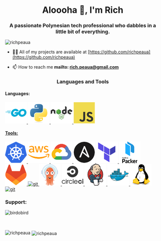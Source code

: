 <h1 align="center">Aloooha 👋, I'm Rich</h1>
<h3 align="center">A passionate Polynesian tech professional who dabbles in a little bit of everything.</h3>

<p align="left"> <img src="https://komarev.com/ghpvc/?username=richpeaua&label=Profile%20views&color=0e75b6&style=flat" alt="richpeaua" /> </p>

- 👨‍💻 All of my projects are available at [https://github.com/richpeaua](https://github.com/richpeaua)

- 📫 How to reach me **mailto: rich.peaua@gmail.com**

<h3 align="center">Languages and Tools</h3>
<h4 align="left">Languages:</h4>

<p align="left"> 
  <a href="https://go.dev" target="_blank" rel="noreferrer"> 
    <img src="https://raw.githubusercontent.com/devicons/devicon/master/icons/go/go-original-wordmark.svg" alt="golang" width="70" height="70"/>   
  </a>
  <a href="https://www.python.org" target="_blank" rel="noreferrer"> 
    <img src="https://raw.githubusercontent.com/devicons/devicon/master/icons/python/python-original.svg" alt="python" width="70" height="70"/> 
  </a>
  <a href="https://nodejs.org" target="_blank" rel="noreferrer"> 
    <img src="https://raw.githubusercontent.com/devicons/devicon/master/icons/nodejs/nodejs-original-wordmark.svg" alt="nodejs" width="70" height="70"/
  </a>
  <a href="https://developer.mozilla.org/en-US/docs/Web/JavaScript" target="_blank" rel="noreferrer"> 
    <img src="https://raw.githubusercontent.com/devicons/devicon/master/icons/javascript/javascript-original.svg" alt="javascript" width="70" height="70"/
  </a> 
  
  
</p>
    
 
    
<h4 align="left">Tools:</h4>
<p align="left"> 
  <a href="https://kubernetes.io/" target="_blank" rel="noreferrer"> 
    <img src="https://raw.githubusercontent.com/devicons/devicon/master/icons/kubernetes/kubernetes-plain.svg" alt="git" width="70" height="70"/> 
  </a>
  <a href="https://aws.amazon.com/" target="_blank" rel="noreferrer"> 
    <img src="https://raw.githubusercontent.com/devicons/devicon/master/icons/amazonwebservices/amazonwebservices-plain-wordmark.svg" alt="git" width="70" height="70"/> 
  </a>
   <a href="https://cloud.google.com/" target="_blank" rel="noreferrer"> 
    <img src="https://raw.githubusercontent.com/devicons/devicon/master/icons/googlecloud/googlecloud-original.svg" alt="git" width="70" height="70"/> 
  </a>
  <a href="https://www.ansible.com/" target="_blank" rel="noreferrer"> 
    <img src="https://raw.githubusercontent.com/devicons/devicon/master/icons/ansible/ansible-original.svg" alt="git" width="70" height="70"/> 
  </a>
  <a href="https://www.terraform.io/" target="_blank" rel="noreferrer"> 
    <img src="https://raw.githubusercontent.com/devicons/devicon/master/icons/terraform/terraform-original.svg" alt="git" width="70" height="70"/> 
  </a>
  <a href="https://developer.hashicorp.com/packer" target="_blank" rel="noreferrer"> 
    <img src="https://raw.githubusercontent.com/devicons/devicon/master/icons/packer/packer-original-wordmark.svg" alt="git" width="70" height="70"/> 
  </a>
  <a href="https://about.gitlab.com/" target="_blank" rel="noreferrer"> 
    <img src="https://raw.githubusercontent.com/devicons/devicon/master/icons/gitlab/gitlab-original.svg" alt="git" width="70" height="70"/> 
  </a>
  <a href="https://jfrog.com/artifactory/" target="_blank" rel="noreferrer"> 
    <img src="https://www.vectorlogo.zone/logos/jfrog/jfrog-ar21.svg" alt="git" width="90" height="50"/> 
  </a>
  <a href="https://argoproj.github.io/cd/" target="_blank" rel="noreferrer"> 
    <img src="https://raw.githubusercontent.com/devicons/devicon/master/icons/argocd/argocd-original.svg" alt="git" width="70" height="70"/> 
  </a>
  <a href="https://circleci.com/" target="_blank" rel="noreferrer"> 
    <img src="https://raw.githubusercontent.com/devicons/devicon/master/icons/circleci/circleci-plain-wordmark.svg" alt="git" width="70" height="70"/> 
  </a>
  <a href="https://www.jenkins.io/" target="_blank" rel="noreferrer"> 
    <img src="https://raw.githubusercontent.com/devicons/devicon/master/icons/jenkins/jenkins-original.svg" alt="git" width="70" height="70"/> 
  </a>
  <a href="https://www.docker.com/" target="_blank" rel="noreferrer"> 
    <img src="https://raw.githubusercontent.com/devicons/devicon/master/icons/docker/docker-original.svg" alt="git" width="70" height="70"/> 
  </a>
  <a href="https://www.linux.org/" target="_blank" rel="noreferrer"> 
    <img src="https://raw.githubusercontent.com/devicons/devicon/master/icons/linux/linux-original.svg" alt="git" width="70" height="70"/> 
  </a>
  
  
  <a href="https://git-scm.com/" target="_blank" rel="noreferrer"> 
    <img src="https://www.vectorlogo.zone/logos/git-scm/git-scm-icon.svg" alt="git" width="70" height="70"/> 
  </a>
</p>

<h3 align="left">Support:</h3>
<p><a href="https://ko-fi.com/richpeaua "> <img align="left" src="https://cdn.ko-fi.com/cdn/kofi3.png?v=3" height="50" width="210" alt="birdobird " /></a></p> <br><br><br>

<p><img align="left" src="https://github-readme-stats.vercel.app/api/top-langs?username=richpeaua&show_icons=true&locale=en&layout=compact" alt="richpeaua" /></p>

<p>&nbsp;<img align="center" src="https://github-readme-stats.vercel.app/api?username=richpeaua&show_icons=true&locale=en" alt="richpeaua" /></p>
